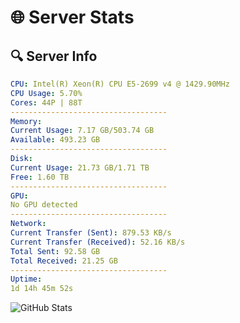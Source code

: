 # 🌐 Server Stats
## 🔍 Server Info
```yaml
CPU: Intel(R) Xeon(R) CPU E5-2699 v4 @ 1429.90MHz
CPU Usage: 5.70%
Cores: 44P | 88T
-----------------------------------
Memory:
Current Usage: 7.17 GB/503.74 GB
Available: 493.23 GB
-----------------------------------
Disk:
Current Usage: 21.73 GB/1.71 TB
Free: 1.60 TB
-----------------------------------
GPU:
No GPU detected
-----------------------------------
Network:
Current Transfer (Sent): 879.53 KB/s
Current Transfer (Received): 52.16 KB/s
Total Sent: 92.58 GB
Total Received: 21.25 GB
-----------------------------------
Uptime:
1d 14h 45m 52s
```
![GitHub Stats](https://img.shields.io/badge/Updated-2025-04-21_07:54:40-blue)